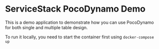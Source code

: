 # ServiceStack PocoDynamo Demo
This is a demo application to demonstrate how you can use PocoDynamo for both single and multiple table design. 

To run it locally, you need to start the container first using `docker-compose up`
